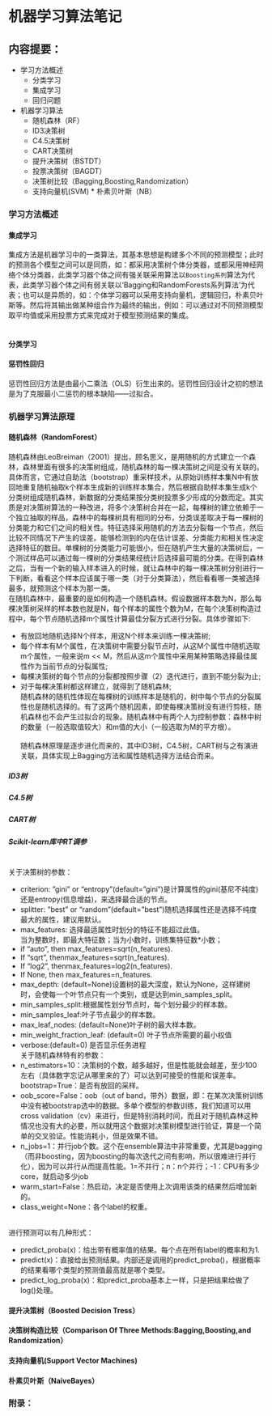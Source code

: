 # 机器学习算法笔记
## 内容提要：
* 学习方法概述
  * 分类学习
  * 集成学习
  * 回归问题
* 机器学习算法
  * 随机森林（RF）
   * ID3决策树
   * C4.5决策树
   * CART决策树
  * 提升决策树（BSTDT）
  * 投票决策树（BAGDT）
  * 决策树比较（Bagging,Boosting,Randomization）
  * 支持向量机(SVM)
  * 朴素贝叶斯（NB）
### 学习方法概述

#### 集成学习
  集成方法是机器学习中的一类算法，其基本思想是构建多个不同的预测模型；此时的预测各个模型之间可以是同质，如：都采用决策树个体分类器，或都采用神经网络个体分类器，此类学习器个体之间有强关联采用算法以`Boosting系列`算法为代表，此类学习器个体之间有弱关联以‘Bagging和RandomForests系列算法’为代表；也可以是异质的，如：个体学习器可以采用支持向量机，逻辑回归，朴素贝叶斯等。然后将其输出做某种组合作为最终的输出，例如：可以通过对不同预测模型取平均值或采用投票方式来完成对于模型预测结果的集成。
  <br></br>
#### 分类学习
#### 惩罚性回归
惩罚性回归方法是由最小二乘法（OLS）衍生出来的。惩罚性回归设计之初的想法是为了克服最小二惩罚的根本缺陷——过拟合。

### 机器学习算法原理
#### 随机森林（RandomForest）
随机森林由LeoBreiman（2001）提出，顾名思义，是用随机的方式建立一个森林，森林里面有很多的决策树组成，随机森林的每一棵决策树之间是没有关联的。具体而言，它通过自助法（bootstrap）重采样技术，从原始训练样本集N中有放回地重复随机抽取k个样本生成新的训练样本集合，然后根据自助样本集生成k个分类树组成随机森林，新数据的分类结果按分类树投票多少形成的分数而定。其实质是对决策树算法的一种改进，将多个决策树合并在一起，每棵树的建立依赖于一个独立抽取的样品，森林中的每棵树具有相同的分布，分类误差取决于每一棵树的分类能力和它们之间的相关性。特征选择采用随机的方法去分裂每一个节点，然后比较不同情况下产生的误差。能够检测到的内在估计误差、分类能力和相关性决定选择特征的数目。单棵树的分类能力可能很小，但在随机产生大量的决策树后，一个测试样品可以通过每一棵树的分类结果经统计后选择最可能的分类。在得到森林之后，当有一个新的输入样本进入的时候，就让森林中的每一棵决策树分别进行一下判断，看看这个样本应该属于哪一类（对于分类算法），然后看看哪一类被选择最多，就预测这个样本为那一类。
<br>在随机森林中，最重要的是如何构造一个随机森林。假设数据样本数为N，那么每棵决策树采样的样本数也就是N，每个样本的属性个数为M，在每个决策树构造过程中，每个节点随机选择m个属性计算最佳分裂方式进行分裂。具体步骤如下:</br> 
* 有放回地随机选择N个样本，用这N个样本来训练一棵决策树;
* 每个样本有M个属性，在决策树中需要分裂节点时，从这M个属性中随机选取m个属性，一般来说m << M，然后从这m个属性中采用某种策略选择最佳属性作为当前节点的分裂属性;
* 每棵决策树的每个节点的分裂都按照步骤（2）迭代进行，直到不能分裂为止;
* 对于每棵决策树都这样建立，就得到了随机森林;
<br>随机森林的随机性体现在每棵树的训练样本是随机的，树中每个节点的分裂属性也是随机选择的。有了这两个随机因素，即使每棵决策树没有进行剪枝，随机森林也不会产生过拟合的现象。随机森林中有两个人为控制参数：森林中树的数量（一般选取值较大）和m值的大小（一般选取为M的平方根）。</br>
<br>随机森林原理是逐步进化而来的，其中ID3树，C4.5树，CART树与之有演进关联，具体实现上Bagging方法和属性随机选择方法结合而来。</br>
##### ID3树
##### C4.5树
##### CART树
##### Scikit-learn库中RT调参
 
<br>关于决策树的参数：</br>
* criterion: ”gini” or “entropy”(default=”gini”)是计算属性的gini(基尼不纯度)还是entropy(信息增益)，来选择最合适的节点。
* splitter: ”best” or “random”(default=”best”)随机选择属性还是选择不纯度最大的属性，建议用默认。
* max_features: 选择最适属性时划分的特征不能超过此值。
<br>当为整数时，即最大特征数；当为小数时，训练集特征数*小数；</br>
* if “auto”, then max_features=sqrt(n_features).
* If “sqrt”, thenmax_features=sqrt(n_features).
* If “log2”, thenmax_features=log2(n_features).
* If None, then max_features=n_features.
* max_depth: (default=None)设置树的最大深度，默认为None，这样建树时，会使每一个叶节点只有一个类别，或是达到min_samples_split。
* min_samples_split:根据属性划分节点时，每个划分最少的样本数。
* min_samples_leaf:叶子节点最少的样本数。
* max_leaf_nodes: (default=None)叶子树的最大样本数。
* min_weight_fraction_leaf: (default=0) 叶子节点所需要的最小权值
* verbose:(default=0) 是否显示任务进程
<br>关于随机森林特有的参数：</br>
* n_estimators=10：决策树的个数，越多越好，但是性能就会越差，至少100左右（具体数字忘记从哪里来的了）可以达到可接受的性能和误差率。 
bootstrap=True：是否有放回的采样。  
* oob_score=False：oob（out of band，带外）数据，即：在某次决策树训练中没有被bootstrap选中的数据。多单个模型的参数训练，我们知道可以用cross validation（cv）来进行，但是特别消耗时间，而且对于随机森林这种情况也没有大的必要，所以就用这个数据对决策树模型进行验证，算是一个简单的交叉验证。性能消耗小，但是效果不错。  
* n_jobs=1：并行job个数。这个在ensemble算法中非常重要，尤其是bagging（而非boosting，因为boosting的每次迭代之间有影响，所以很难进行并行化），因为可以并行从而提高性能。1=不并行；n：n个并行；-1：CPU有多少core，就启动多少job
* warm_start=False：热启动，决定是否使用上次调用该类的结果然后增加新的。  
* class_weight=None：各个label的权重。  

<br>进行预测可以有几种形式：<br>
* predict_proba(x)：给出带有概率值的结果。每个点在所有label的概率和为1.  
* predict(x)：直接给出预测结果。内部还是调用的predict_proba()，根据概率的结果看哪个类型的预测值最高就是哪个类型。  
* predict_log_proba(x)：和predict_proba基本上一样，只是把结果给做了log()处理。

#### 提升决策树（Boosted Decision Tress）
#### 决策树构造比较（Comparison Of Three Methods:Bagging,Boosting,and Randomization）
#### 支持向量机(Support Vector Machines)
#### 朴素贝叶斯（NaiveBayes）

### 附录：

